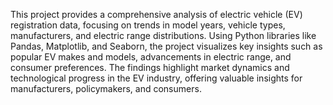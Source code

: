 This project provides a comprehensive analysis of electric vehicle (EV) registration data, focusing on trends in model years, vehicle types, manufacturers, and electric range distributions. Using Python libraries like Pandas, Matplotlib, and Seaborn, the project visualizes key insights such as popular EV makes and models, advancements in electric range, and consumer preferences. The findings highlight market dynamics and technological progress in the EV industry, offering valuable insights for manufacturers, policymakers, and consumers.






